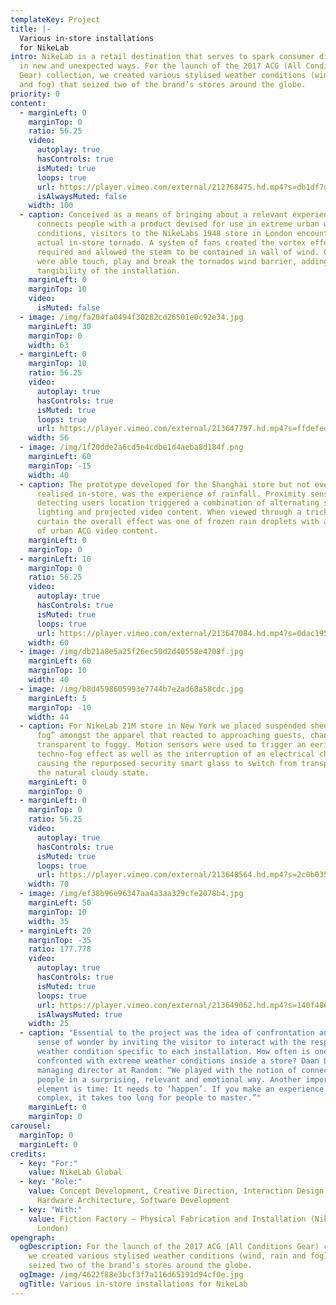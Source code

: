 ```yaml
---
templateKey: Project
title: |-
  Various in-store installations
  for NikeLab
intro: NikeLab is a retail destination that serves to spark consumer discovery
  in new and unexpected ways. For the launch of the 2017 ACG (All Conditions
  Gear) collection, we created various stylised weather conditions (wind, rain
  and fog) that seized two of the brand’s stores around the globe.
priority: 0
content:
  - marginLeft: 0
    marginTop: 0
    ratio: 56.25
    video:
      autoplay: true
      hasControls: true
      isMuted: true
      loops: true
      url: https://player.vimeo.com/external/212768475.hd.mp4?s=db1df7d4a0a2de382171f68df4e222eded174bf4&profile_id=119
      isAlwaysMuted: false
    width: 100
  - caption: Conceived as a means of bringing about a relevant experience that
      connects people with a product devised for use in extreme urban weather
      conditions, visitors to the NikeLabs 1948 store in London encountered an
      actual in-store tornado. A system of fans created the vortex effect
      required and allowed the steam to be contained in wall of wind. Customers
      were able touch, play and break the tornados wind barrier, adding to the
      tangibility of the installation.
    marginLeft: 0
    marginTop: 10
    video:
      isMuted: false
  - image: /img/fa204fa0494f30282cd26501e0c92e34.jpg
    marginLeft: 30
    marginTop: 0
    width: 63
  - marginLeft: 0
    marginTop: 10
    ratio: 56.25
    video:
      autoplay: true
      hasControls: true
      isMuted: true
      loops: true
      url: https://player.vimeo.com/external/213647797.hd.mp4?s=ffdefed446dbeb98b6dbb99476938f725c236a85&profile_id=119
    width: 56
  - image: /img/1f20dde2a6cd5e4cdbe1d4aeba8d184f.png
    marginLeft: 60
    marginTop: -15
    width: 40
  - caption: The prototype developed for the Shanghai store but not eventually
      realised in-store, was the experience of rainfall. Proximity sensors
      detecting users location triggered a combination of alternating strobe
      lighting and projected video content. When viewed through a trickling rain
      curtain the overall effect was one of frozen rain droplets with a backdrop
      of urban ACG video content.
    marginLeft: 0
    marginTop: 0
  - marginLeft: 10
    marginTop: 0
    ratio: 56.25
    video:
      autoplay: true
      hasControls: true
      isMuted: true
      loops: true
      url: https://player.vimeo.com/external/213647084.hd.mp4?s=0dac195a0cb8cccd43117dd36bc6a16095d91be5&profile_id=119
    width: 60
  - image: /img/db21a8e5a25f26ec50d2d40558e4708f.jpg
    marginLeft: 60
    marginTop: 10
    width: 40
  - image: /img/b8d4598605993e7744b7e2ad68a58cdc.jpg
    marginLeft: 5
    marginTop: -10
    width: 44
  - caption: For NikeLab 21M store in New York we placed suspended sheets of “smart
      fog” amongst the apparel that reacted to approaching guests, changing from
      transparent to foggy. Motion sensors were used to trigger an eerie
      techno-fog effect as well as the interruption of an electrical charge
      causing the repurposed security smart glass to switch from transparent to
      the natural cloudy state.
    marginLeft: 0
    marginTop: 0
  - marginLeft: 0
    marginTop: 0
    ratio: 56.25
    video:
      autoplay: true
      hasControls: true
      isMuted: true
      loops: true
      url: https://player.vimeo.com/external/213648564.hd.mp4?s=2c0b0355f24c52a34d377f46342e1d6b5abf6514&profile_id=119
    width: 70
  - image: /img/ef38b96e96347aa4a3aa329cfe2078b4.jpg
    marginLeft: 50
    marginTop: 10
    width: 35
  - marginLeft: 20
    marginTop: -35
    ratio: 177.778
    video:
      autoplay: true
      hasControls: true
      isMuted: true
      loops: true
      url: https://player.vimeo.com/external/213649062.hd.mp4?s=140f4865386d492a2fab57cdf81ebb7594dc975e&profile_id=119
      isAlwaysMuted: true
    width: 25
  - caption: "Essential to the project was the idea of confrontation and evoking a
      sense of wonder by inviting the visitor to interact with the respective
      weather condition specific to each installation. How often is one
      confronted with extreme weather conditions inside a store? Daan Lucas,
      managing director at Random: “We played with the notion of connecting to
      people in a surprising, relevant and emotional way. Another important
      element is time: It needs to ‘happen’. If you make an experience too
      complex, it takes too long for people to master.”"
    marginLeft: 0
    marginTop: 0
carousel:
  marginTop: 0
  marginLeft: 0
credits:
  - key: "For:"
    value: NikeLab Global
  - key: "Role:"
    value: Concept Development, Creative Direction, Interaction Design, Production,
      Hardware Architecture, Software Development
  - key: "With:"
    value: Fiction Factory — Physical Fabrication and Installation (NikeLabs 1948
      London)
opengraph:
  ogDescription: For the launch of the 2017 ACG (All Conditions Gear) collection,
    we created various stylised weather conditions (wind, rain and fog) that
    seized two of the brand’s stores around the globe.
  ogImage: /img/4622f88e3bcf3f7a116d65191d94cf0e.jpg
  ogTitle: Various in-store installations for NikeLab
---
```

